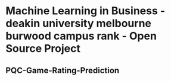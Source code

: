 # Machine Learning in Business - deakin university melbourne burwood campus rank - Open Source Project
## PQC-Game-Rating-Prediction
